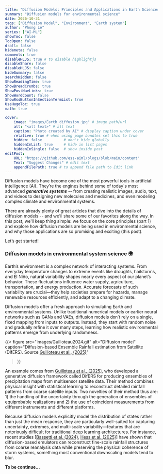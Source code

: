 ```yaml
---
title: "Diffusion Models: Principles and Applications in Earth Sciences - Part 2"
summary: "Diffusion models for environmental science"
date: 2026-10-31
tags: ["Diffusion Model", "Environment", "Earth system"]
author: "Phong Le"
series: ["AI-ML"]
showToc: false
TocOpen: false
draft: false
hidemeta: false
comments: true
disableHLJS: true # to disable highlightjs
disableShare: false
disableHLJS: false
hideSummary: false
searchHidden: false
ShowReadingTime: true
ShowBreadCrumbs: true
ShowPostNavLinks: true
ShowWordCount: false
ShowRssButtonInSectionTermList: true
UseHugoToc: true
math: true

cover:
    image: "images/Earth_diffusion.jpg" # image path/url
    alt: "<alt text>" # alt text
    caption: "Photo created by AI" # display caption under cover
    relative: true # when using page bundles set this to true
    hidden: false          # don't hide globally
    hiddenInList: true     # hide in list pages
    hiddenInSingle: false  # show inside post
editPost:
    URL: "https://github.com/ess-aiml/blogs/blob/main/content"
    Text: "Suggest Changes" # edit text
    appendFilePath: true # to append file path to Edit link
---
```


Diffusion models have become one of the most powerful tools in artificial intelligence (AI). They’re the engines behind some of today's most advanced ***generative systems*** -- from creating realistic images, audio, text, and videos to designing new molecules and medicines, and even modeling complex climate and environmental systems.

There are already plenty of great articles that dive into the details of diffusion models -- and we’ll share some of our favorites along the way. In this post, we'll keep thing simple: we focus on the core principles (part 1) and explore how diffusion models are being used in environmental science, and why those applications are so promising and exciting (this post).

Let’s get started!

### Diffusion models in environmental system science 🌍
Earth’s environment is a complex network of interacting systems. From everyday temperature changes to extreme events like droughts, hailstorms, and El Niño, natural variability shapes nearly every aspect of our planet’s behavior. These fluctuations influence water supply, agriculture, transportation, and energy production. Accurate forecasts of such variability are crucial—they help societies prepare for hazards, manage renewable resources efficiently, and adapt to a changing climate.

Diffusion models offer a fresh approach to simulating Earth and environmental systems. Unlike traditional numerical models or earlier neural networks such as GANs and VAEs, diffusion models don’t rely on a single, fixed mapping from inputs to outputs. Instead, they start with random noise and gradually refine it over many steps, learning how realistic environmental patterns emerge from underlying randomness.

{{< figure
  src="images/Guilloteau2024.gif"
  alt="Diffusion model"
  caption="Diffusion-based Ensemble Rainfall estimation from Satellite (DifERS). Source [Guilloteau et al., (2025)](https://ieeexplore.ieee.org/abstract/document/10912662)"
>}}

An example comes from [Guilloteau et al., (2025)](https://ieeexplore.ieee.org/abstract/document/10912662), who developed a generative diffusion framework called DifERS for producing ensembles of precipitation maps from multisensor satellite data. Their method combines physical insight with statistical learning to reconstruct detailed rainfall patterns from coarse satellite inputs. Two novelties of their method thus are: 1) the handling of the uncertainty through the generation of ensembles of equiprobable realizations and 2) the use of coincident measurements from different instruments and different platforms.

Because diffusion models explicitly model the distribution of states rather than just the mean response, they are particularly well-suited for capturing uncertainty, extremes, and multi-scale variability—features that are notoriously difficult for traditional deep learning architectures. For instance, recent studies [[Bassetti et al, (2024)](https://agupubs.onlinelibrary.wiley.com/doi/full/10.1029/2023MS004194), [Hess et al, (2025)](https://www.nature.com/articles/s42256-025-00980-5)] have shown that diffusion-based emulators can reconstruct fine-scale rainfall structures from coarse reanalysis data while preserving the physical coherence of storm systems, something most conventional downscaling models tend to blur.

**To be continue...**
